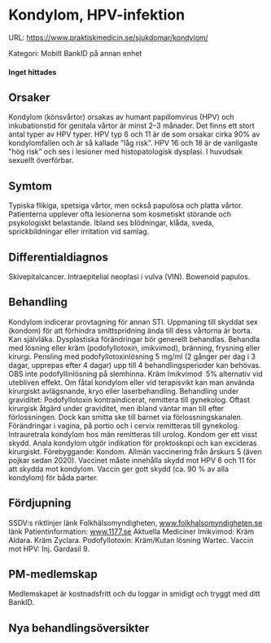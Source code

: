 # Kondylom, HPV-infektion

URL: https://www.praktiskmedicin.se/sjukdomar/kondylom/



Kategori: Mobilt BankID på annan enhet

#### Inget hittades

## Orsaker

Kondylom (könsvårtor) orsakas av humant papillomvirus (HPV) och inkubationstid för genitala vårtor är minst 2–3 månader. Det finns ett stort antal typer av HPV typer. HPV typ 6 och 11 är de som orsakar cirka 90% av kondylomfallen och är så kallade ”låg risk”. HPV 16 och 18 är de vanligaste ”hög risk” och ses i lesioner med histopatologisk dysplasi. I huvudsak sexuellt överförbar.

## Symtom

Typiska flikiga, spetsiga vårtor, men också papulösa och platta vårtor. Patienterna upplever ofta lesionerna som kosmetiskt störande och psykologiskt belastande. Ibland ses blödningar, klåda, sveda, sprickbildningar eller irritation vid samlag.

## Differentialdiagnos

Skivepitalcancer. Intraepitelial neoplasi i vulva (VIN). Bowenoid papulos.

## Behandling

Kondylom indicerar provtagning för annan STI. Uppmaning till skyddat sex (kondom) för att förhindra smittspridning ända till dess vårtorna är borta. Kan självläka. Dysplastiska förändringar bör generellt behandlas. Behandla med lösning eller kräm (podofyllotoxin, imikvimod), bränning, frysning eller kirurgi.
Pensling med podofyllotoxinlösning 5 mg/ml (2 gånger per dag i 3 dagar, upprepas efter 4 dagar) upp till 4 behandlingsperioder kan behövas. OBS inte podofyllinlösning på slemhinna. Kräm Imikvimod  5% alternativ vid utebliven effekt. Om fåtal kondylom eller vid terapisvikt kan man använda kirurgiskt avlägsnande, kryo eller laserbehandling.
Behandling under graviditet: Podofyllotoxin kontraindicerat, remittera till gynekolog. Oftast kirurgisk åtgärd under graviditet, men ibland väntar man till efter förlossningen. Dock kan smitta ske till barnet via förlossningskanalen.
Förändringar i vagina, på portio och i cervix remitteras till gynekolog.
Intrauretrala kondylom hos män remitteras till urolog. Kondom ger ett visst skydd.
Anala kondylom utgör indikation för proktoskopi och kan excideras kirurgiskt.
Förebyggande: Kondom. Allmän vaccinering från årskurs 5 (även pojkar sedan 2020). Vaccinet måste innehålla skydd mot HPV 6 och 11 för att skydda mot kondylom. Vaccin ger gott skydd (ca. 90 % av alla kondylom) för båda parter.

## Fördjupning

SSDV:s riktlinjer länk
Folkhälsomyndigheten, www.folkhalsomyndigheten.se länk
Patientinformation: www.1177.se
Aktuella Mediciner
Imikvimod: Kräm Aldara. Kräm Zyclara.
Podofyllotoxin: Kräm/Kutan lösning Wartec.
Vaccin mot HPV: Inj. Gardasil 9.

## PM-medlemskap

Medlemskapet är kostnadsfritt och du loggar in smidigt och tryggt med ditt BankID.

## Nya behandlingsöversikter


